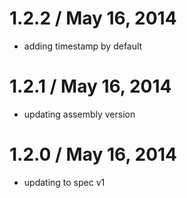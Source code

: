 ﻿
1.2.2 / May 16, 2014
=================
* adding timestamp by default

1.2.1 / May 16, 2014
=================
* updating assembly version

1.2.0 / May 16, 2014
=================
* updating to spec v1